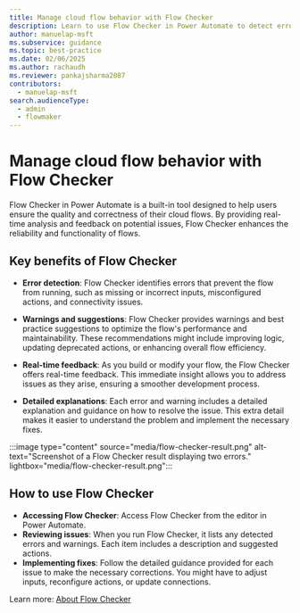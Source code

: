 ```yaml
---
title: Manage cloud flow behavior with Flow Checker
description: Learn to use Flow Checker in Power Automate to detect errors, receive warnings, and get suggestions for optimizing your cloud flows.
author: manuelap-msft
ms.subservice: guidance
ms.topic: best-practice
ms.date: 02/06/2025
ms.author: rachaudh
ms.reviewer: pankajsharma2087
contributors: 
  - manuelap-msft
search.audienceType: 
  - admin
  - flowmaker
---
```


# Manage cloud flow behavior with Flow Checker

Flow Checker in Power Automate is a built-in tool designed to help users ensure the quality and correctness of their cloud flows. By providing real-time analysis and feedback on potential issues, Flow Checker enhances the reliability and functionality of flows. 

## Key benefits of Flow Checker

- **Error detection**: Flow Checker identifies errors that prevent the flow from running, such as missing or incorrect inputs, misconfigured actions, and connectivity issues. 

- **Warnings and suggestions**: Flow Checker provides warnings and best practice suggestions to optimize the flow's performance and maintainability. These recommendations might include improving logic, updating deprecated actions, or enhancing overall flow efficiency.

- **Real-time feedback**: As you build or modify your flow, the Flow Checker offers real-time feedback. This immediate insight allows you to address issues as they arise, ensuring a smoother development process.

- **Detailed explanations**: Each error and warning includes a detailed explanation and guidance on how to resolve the issue. This extra detail makes it easier to understand the problem and implement the necessary fixes.

:::image type="content" source="media/flow-checker-result.png" alt-text="Screenshot of a Flow Checker result displaying two errors." lightbox="media/flow-checker-result.png":::

## How to use Flow Checker

- **Accessing Flow Checker**: Access Flow Checker from the editor in Power Automate. 
- **Reviewing issues**: When you run Flow Checker, it lists any detected errors and warnings. Each item includes a description and suggested actions.
- **Implementing fixes**: Follow the detailed guidance provided for each issue to make the necessary corrections. You might have to adjust inputs, reconfigure actions, or update connections.

Learn more: [About Flow Checker](/power-automate/error-checker)